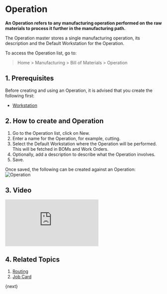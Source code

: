 <!-- add-breadcrumbs -->
# Operation

**An Operation refers to any manufacturing operation performed on the raw materials to process it further in the manufacturing path.**

The Operation master stores a single manufacturing operation, its description and the Default Workstation for the Operation.

To access the Operation list, go to:

> Home > Manufacturing > Bill of Materials > Operation

## 1. Prerequisites
Before creating and using an Operation, it is advised that you create the following first:

* [Workstation](/docs/v12/user/manual/en/manufacturing/workstation)

## 2. How to create and Operation
1. Go to the Operation list, click on New.
1. Enter a name for the Operation, for example, cutting.
1. Select the Default Workstation where the Operation will be performed. This will be fetched in BOMs and Work Orders.
1. Optionally, add a description to describe what the Operation involves.
1. Save.

Once saved, the following can be created against an Operation:
<img class="screenshot" alt="Operation" src="{{docs_base_url}}/v12/assets/img/manufacturing/operation.png">

## 3. Video

<div class="embed-container">
    <iframe src="https://www.youtube.com/embed/UVGfzwOOZC4?rel=0" frameborder="0" allow="autoplay; encrypted-media" allowfullscreen>
    </iframe>
</div>

## 4. Related Topics
1. [Routing](/docs/v12/user/manual/en/manufacturing/routing)
1. [Job Card](/docs/v12/user/manual/en/manufacturing/job-card)

{next}
